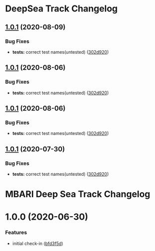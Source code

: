 # DeepSea Track Changelog

## [1.0.1](http://bitbucket.org/mbari/deepsea-track/compare/v1.0.0...v1.0.1) (2020-08-09)


### Bug Fixes

* **tests:** correct test names(untested) ([302d920](http://bitbucket.org/mbari/deepsea-track/commits/302d92070498e0e5326875fb444ab73c032efa45))

## [1.0.1](http://bitbucket.org/mbari/deepsea-track/compare/v1.0.0...v1.0.1) (2020-08-06)


### Bug Fixes

* **tests:** correct test names(untested) ([302d920](http://bitbucket.org/mbari/deepsea-track/commits/302d92070498e0e5326875fb444ab73c032efa45))

## [1.0.1](http://bitbucket.org/mbari/deepsea-track/compare/v1.0.0...v1.0.1) (2020-08-06)


### Bug Fixes

* **tests:** correct test names(untested) ([302d920](http://bitbucket.org/mbari/deepsea-track/commits/302d92070498e0e5326875fb444ab73c032efa45))

## [1.0.1](http://bitbucket.org/mbari/deepsea-track/compare/v1.0.0...v1.0.1) (2020-07-30)


### Bug Fixes

* **tests:** correct test names(untested) ([302d920](http://bitbucket.org/mbari/deepsea-track/commits/302d92070498e0e5326875fb444ab73c032efa45))

# MBARI Deep Sea Track Changelog

# 1.0.0 (2020-06-30)


### Features

* initial check-in ([bfd3f5d](http://bitbucket.org/mbari/deepsea-track/commits/bfd3f5d07a2da45f1623b1152e4effe81b1468ec))
